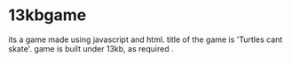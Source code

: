 13kbgame
========
its a game made using javascript and html. title of the game is 'Turtles cant skate'.
game is built under 13kb, as required  .
